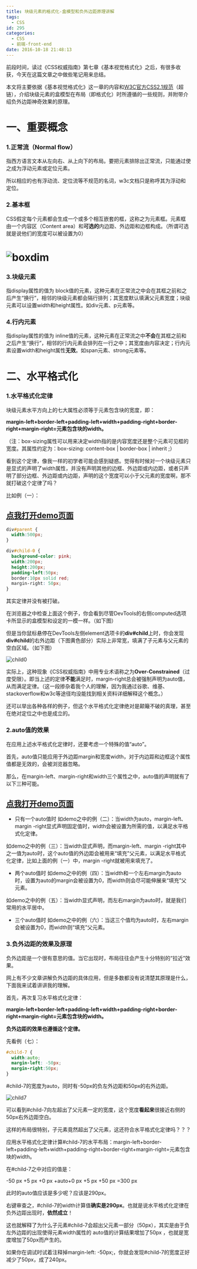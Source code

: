```yaml
---
title: 块级元素的格式化-盒模型和负外边距原理讲解
tags:
  - CSS
id: 295
categories:
  - CSS
  - 前端-front-end
date: 2016-10-18 21:48:13
---
```


前段时间，读过《CSS权威指南》第七章《基本视觉格式化》之后，有很多收获，今天在这篇文章之中做些笔记用来总结。

本文将主要依据《基本视觉格式化》这一章的内容和[W3C官方CSS2.1规范](https://www.w3.org/TR/CSS2/)（超链），介绍块级元素的盒模型在布局（即格式化）时所遵循的一些规则，并附带介绍负外边距神奇效果的原理。

<!--more-->

# 一、重要概念

### 1.正常流（Normal flow）

指西方语言文本从左向右、从上向下的布局。要把元素排除出正常流，只能通过使之成为浮动元素或定位元素。

所以相应的也有浮动流、定位流等不规范的名词，w3c文档只是称呼其为浮动和定位。

### 2.基本框

CSS假定每个元素都会生成一个或多个相互嵌套的框，这称之为元素框。元素框由一个内容区（Content area）和**可选的**内边距、外边距和边框构成。（所谓可选就是说他们的宽度可以被设置为0）

# ![boxdim](http://juniortour.net/img/2016/10/boxdim.jpg)

### 3.块级元素

指display属性的值为 block值的元素，这种元素在正常流之中会在其框之前和之后产生“换行”，相邻的块级元素都会隔行排列；其宽度默认填满父元素宽度；块级元素可以设置width和height属性。如div元素、p元素等。



### 4.行内元素

指display属性的值为 inline值的元素，这种元素在正常流之中**不会**在其框之前和之后产生“换行”，相邻的行内元素会排列在一行之中；其宽度由内容决定；行内元素设置width和height属性**无效**。如span元素、strong元素等。


# 二、水平格式化

### 1.水平格式化定律

块级元素水平方向上的七大属性必须等于元素包含块的宽度，即：

**margin-left+border-left+padding-left+width+padding-right+border-right+margin-right=元素包含块的width。**

（注：box-sizing属性可以用来决定width指的是内容宽度还是整个元素可见框的宽度。其属性约定为：box-sizing: content-box | border-box | inherit ;）


看到这个定律，像我一样的初学者可能会感到疑惑。觉得有时候对一个块级元素只是显式的声明了width属性，并没有声明其他的边框、外边距或内边距，或者只声明了部分边框、外边距或内边距，声明的这个宽度可以小于父元素的宽度啊，那不就打破这个定律了吗？


比如例（一）：

## **[点我打开demo页面](http://juniortour.net/lab/2016/10/formatting.html)**

``` css
div#parent {
  width:500px;
}

div#child-0 {
  background-color: pink;
  width:200px;
  height:200px;
  padding-left:50px;
  border:10px solid red;
  margin-right: 50px;
}
```

其实定律并没有被打破。

在浏览器之中检查上面这个例子，你会看到尽管DevTools的右侧computed选项卡所显示的盒模型和设定的一模一样。（如下图）

但是当你鼠标悬停在DevTools左侧element选项卡的**div#child**上时，你会发现**div#child**的右外边距（下图黄色部分）实际上非常宽，填满了子元素与父元素的空白区域。（如下图）

![child0](http://juniortour.net/img/2016/10/child0-1024x673.jpg)

实际上，这种现象《CSS权威指南》中用专业术语称之为**Over-Constrained**（过度受限）。即当上述的定律**不能**满足时，margin-right总会被强制声明为auto值，从而满足定律。（这一段掺杂着我个人的理解，因为我通过谷歌、维基、stackoverflow和w3c等途径均没能找到相关资料详细解释这个概念。）


还可以举出各种各样的例子，但这个水平格式化定律绝对是颠簸不破的真理，甚至在绝对定位之中也是成立的。


### 2.auto值的效果

在应用上述水平格式化定律时，还要考虑一个特殊的值“auto”。


首先，auto值只能应用于外边距margin和宽度width，对于内边距和边框这个属性值都是无效的，会被浏览器忽略。

那么，在margin-left、margin-right和width三个属性之中，auto值的声明就有了以下三种可能。

## **[点我打开demo页面](http://juniortour.net/lab/2016/10/formatting.html)**

*   只有一个auto值时
如demo之中的例（二）：当width为auto，margin-left、margin -right显式声明固定值时，width会被设置为所需的值，以满足水平格式化定律。

如demo之中的例（三）：当width显式声明，而margin-left、margin -right其中之一值为auto时，这个auto值的外边距会被用来“填充”父元素，以满足水平格式化定律，比如上面的例（一）中，margin -right就被用来填充了。

*   两个auto值时
如demo之中的例（四）：当width和一个左右margin为auto时，设置为auto的margin会被设置为0，而width则会尽可能伸展来“填充”父元素。

如demo之中的例（五）：当width显式声明，而左右margin为auto时，就是我们常用的水平居中。

*   三个auto值时
如demo之中的例（六）：当这三个值均为auto时，左右margin会被设置为0，而width则“填充”父元素。


### 3.负外边距的效果及原理

负外边距是一个很有意思的值。当它出现时，布局往往会产生十分特别的“拉近”效果。

网上有不少文章讲解负外边距的具体应用，但是多数都没有说清楚其原理是什么，下面我来试着讲讲我的理解。

首先，再次复习水平格式化定律：

**margin-left+border-left+padding-left+width+padding-right+border-right+margin-right=元素包含块的width。**

**负外边距的效果也遵循这个定律。**


先看例（七）：
``` css
#child-7 {
  width:auto;
  margin-left: -50px;
  margin-right:50px;
}
```

#child-7的宽度为auto，同时有-50px的负左外边距和50px的右外边距。

![child7](http://juniortour.net/img/2016/10/child7.jpg)

可以看到#child-7向左超出了父元素一定的宽度，这个宽度**看起来**很接近右侧的50px右外边距空白。

这样的布局很特别，子元素竟然超出了父元素，这还符合水平格式化定律吗？？？


应用水平格式化定律计算#child-7的水平布局：margin-left+border-left+padding-left+width+padding-right+border-right+margin-right=元素包含块的width。

在#child-7之中对应的值是：

-50 px +5 px +0 px +auto+0 px +5 px +50 px =300 px


此时的auto值应该是多少呢？应该是290px。

右键审查之，#child-7的width计算值**确实是290px**。也就是说水平格式化定律在负外边距出现时，**依然成立**！

这也就解释了为什么子元素#child-7会超出父元素一部分（50px），其实是由于负左外边距的出现使得元素width属性的 auto值的计算结果增加了50px ，也就是宽度增加了50px而产生的。


如果你在调试时试着注释掉margin-left: -50px;，你就会发现#child-7的宽度正好减少了50px，成了240px。
